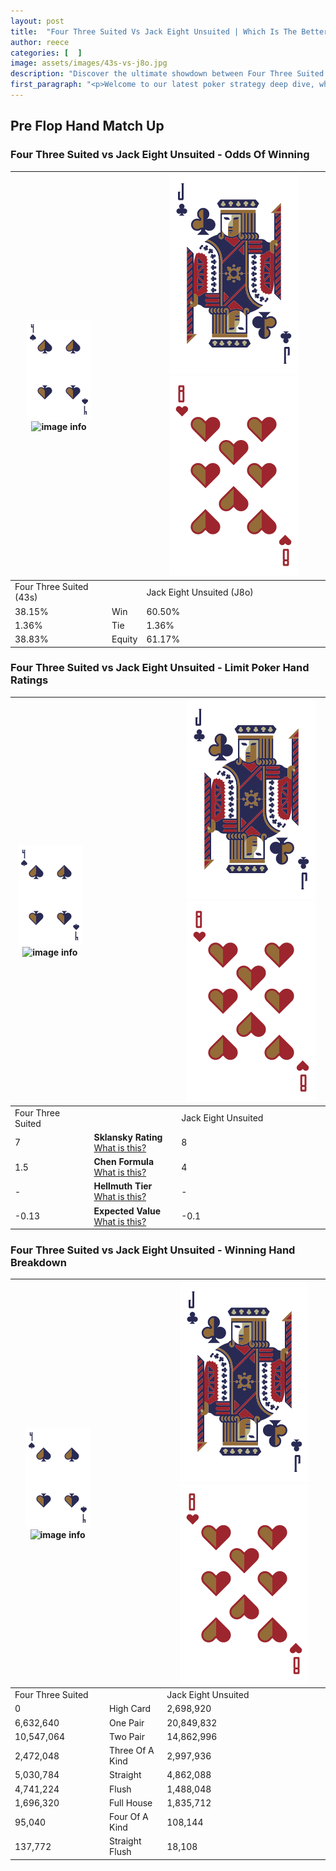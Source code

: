 ```yaml
---
layout: post
title:  "Four Three Suited Vs Jack Eight Unsuited | Which Is The Better Hand In Poker? A Complete Guide"
author: reece
categories: [  ]
image: assets/images/43s-vs-j8o.jpg
description: "Discover the ultimate showdown between Four Three Suited and Jack Eight Unsuited in poker! Uncover the odds, strategies, and scenarios where one hand triumphs over the other. Get ready to up your poker game with this thrilling analysis."
first_paragraph: "<p>Welcome to our latest poker strategy deep dive, where we're pitting two distinct hands against each other in a high-stakes showdown: Four Three Suited vs Jack Eight Unsuited.</p><p>In the dynamic world of poker, every decision counts, and knowing which hand holds the upper hand is key to your success at the table.</p><p>In this article, we'll dissect these two hands, explore the scenarios where one dominates the other, and equip you with the knowledge to make strategic choices that can tip the odds in your favor.</p><p>Get ready to unravel the intriguing dynamics of these poker hands and elevate your game to new heights.</p>"
---
```




[comment]: # (sp0)

## Pre Flop Hand Match Up

<div class="table hand-ratings" markdown="1"> 



### Four Three Suited vs Jack Eight Unsuited - Odds Of Winning


    
| ![image info](assets/images/hand1/4.png) ![image info](assets/images/hand1/3s.png) |  | ![image info](assets/images/hand2/J.png) ![image info](assets/images/hand2/8o.png) |
| -------- | -------- | -------- |
| Four Three Suited (43s) |  | Jack Eight Unsuited (J8o) |
| 38.15% | Win | 60.50% |
| 1.36% | Tie | 1.36% |
| 38.83% | Equity | 61.17% |




[comment]: # (sp1)



### Four Three Suited vs Jack Eight Unsuited - Limit Poker Hand Ratings


    
| ![image info](assets/images/hand1/4.png) ![image info](assets/images/hand1/3s.png) |  | ![image info](assets/images/hand2/J.png) ![image info](assets/images/hand2/8o.png) |
| -------- | -------- | -------- |
| Four Three Suited |  | Jack Eight Unsuited |
| 7 | **Sklansky Rating** [What is this?](/sklansky-rating-explained) | 8 |
| 1.5 | **Chen Formula** [What is this?](/chen-formula-explained) | 4 |
| - | **Hellmuth Tier** [What is this?](/Hellmuth-tier-explained) | - |
| -0.13 | **Expected Value** [What is this?](/expected-value-explained) | -0.1 |




[comment]: # (sp2)



### Four Three Suited vs Jack Eight Unsuited - Winning Hand Breakdown


    
| ![image info](assets/images/hand1/4.png) ![image info](assets/images/hand1/3s.png) |  | ![image info](assets/images/hand2/J.png) ![image info](assets/images/hand2/8o.png) |
| -------- | -------- | -------- |
| Four Three Suited |  | Jack Eight Unsuited |
| 0 | High Card | 2,698,920 |
| 6,632,640 | One Pair | 20,849,832 |
| 10,547,064 | Two Pair | 14,862,996 |
| 2,472,048 | Three Of A Kind | 2,997,936 |
| 5,030,784 | Straight | 4,862,088 |
| 4,741,224 | Flush | 1,488,048 |
| 1,696,320 | Full House | 1,835,712 |
| 95,040 | Four Of A Kind | 108,144 |
| 137,772 | Straight Flush | 18,108 |




[comment]: # (sp3)



</div>

[comment]: # (sp4)



[comment]: # (sp5)


